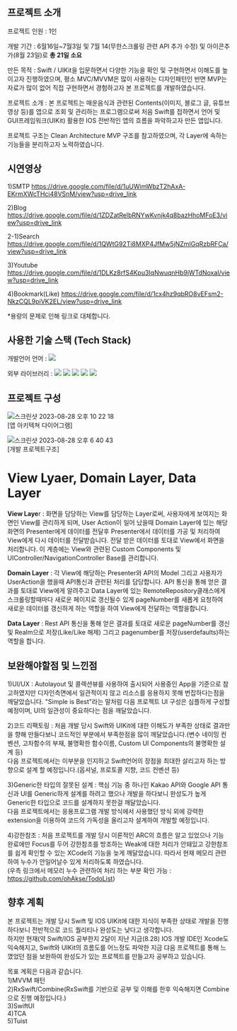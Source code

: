 ## 프로젝트 소개
프로젝트 인원 : 1인  

개발 기간 : 6월16일~7월3일 및 7월 14(무한스크롤링 관련 API 추가 수정) 및 아이콘추가(8월 23일)로 **총 21일 소요**  

만든 목적 : Swift / UIKit을 입문하면서 다양한 기능을 확인 및 구현하면서 이해도를 높이고자 진행하였으며, 평소 MVC/MVVM은 많이 사용하는 디자인패턴인 반면 MVP는 자료가 많이 없어 직접 구현하면서 경험하고자 본 프로젝트를 개발하였습니다.  

프로젝트 소개 : 본 프로젝트는 매운음식과 관련된 Contents(이미지, 블로그 글, 유튜브 영상 등)를 앱으로 조회 및 관리하는 프로그램으로써 처음 Swift를 접하면서 언어 및 GUI프레임워크(UIKit) 활용한 IOS 전반적인 앱의 흐름을 파악하고자 만든 앱입니다.  

프로젝트 구조는 Clean Architecture MVP 구조를 참고하였으며, 각 Layer에 속하는 기능들을 분리하고자 노력하였습니다.  


## 시연영상
1)SMTP
https://drive.google.com/file/d/1uUWimWbzT2hAxA-EKrmXWcTHci48VSnM/view?usp=drive_link

2)Blog
https://drive.google.com/file/d/1ZDZatRelbRNYwKvnjk4q8bazHhoMFoE3/view?usp=drive_link  

2-1)Search
https://drive.google.com/file/d/1QWtG92Ti8MXP4JfMw5jNZmIGqRzbRFCa/view?usp=drive_link

3)Youtube
https://drive.google.com/file/d/1DLKz8rfS4Kpu3IqNwuqnHb9jWTdNoxaI/view?usp=drive_link

4)Bookmark(Like)
https://drive.google.com/file/d/1cx4hz9qbRO8vEFsm2-NkzCQL9piVK2EL/view?usp=drive_link

*용량의 문제로 인해 링크로 대체합니다.

## 사용한 기술 스택 (Tech Stack)
개발언어 언어 : <img src="https://img.shields.io/badge/Swift-F26B00?style=for-the-badge&logo=Swift&logoColor=white">  

외부 라이브러리 : <img src="https://img.shields.io/badge/YoutubeiOSPlayerHelper-D6001C?style=for-the-badge&logo=Youtube&logoColor=white">
<img src="https://img.shields.io/badge/RealmSwift-F26B00?style=for-the-badge&logo=Realm&logoColor=white">
<img src="https://img.shields.io/badge/Alamofire-FF6C37?style=for-the-badge&logo=Framework7&logoColor=white">
<img src="https://img.shields.io/badge/SwiftSMTP-68B604?style=for-the-badge&logo=Swiggy&logoColor=white">
<img src="https://img.shields.io/badge/Tabman-3776AB?style=for-the-badge&logo=Swiper&logoColor=white">


## 프로젝트 구성  
![스크린샷 2023-08-28 오후 10 22 18](https://github.com/ohAkse/Mepvengers/assets/49290883/47c09a13-557e-40c6-99d3-0d290626ce67)  
[앱 아키텍쳐 다이어그램]
  
    
![스크린샷 2023-08-28 오후 6 40 43](https://github.com/ohAkse/Mepvengers/assets/49290883/26258c6a-6dea-409c-8659-ff4ad5cc025d)  
[개발 프로젝트구조]  


# View Lyaer, Domain Layer, Data Layer

**View Laye**r : 화면을 담당하는 View를 담당하는 Layer로써, 사용자에게 보여지는 화면인 View를 관리하게 되며, User Action이 일어 났을때 Domain Layer에 있는 해당 화면의 Presenter에게 데이터를 전달후 Presenter에서 데이터를 가공 및 처리하여 View에게 다시 데이터를 전달받습니다. 전달 받은 데이터를 토대로  View에서 화면을 처리합니다. 이 계층에는 View와 관련된 Custom Components 및 UIController/NavigationController Base를 관리합니다.

**Domain Layer** : 각 View에 해당하는 Presenter와 API의 Model 그리고 사용자가 UserAction을 했을때 API통신과 관련된 처리를 담당합니다. API 통신을 통해 얻은 결과를 토대로 View에게 알려주고 Data Layer에 있는 RemoteRepository클래스에게 스크롤링할때마다 새로운 페이지로 갱신될수 있게 pageNumber를 새롭게 요청하여 새로운 데이터를 갱신하게 하는 역할을 하여 View에게 전달하는 역할을합니다.

**Data Layer** : Rest API 통신을 통해 얻은 결과를 토대로 새로운 pageNumber를 갱신 및 Realm으로 저장(Like/Like 해제) 그리고 pagenumber를 저장(userdefaults)하는 역할을 합니다.


## 보완해야할점 및 느낀점

1)UI/UX : Autolayout 및 콜렉션뷰를 사용하여 출시되어 사용중인 App을 기준으로 참고하였지만 디자인측면에서 일관적이지 않고 리소스를 응용하지 못해 번잡하다는점을 깨달았습니다. "Simple is Best"라는 말처럼 다음 프로젝트 UI 구성은 심플하게 구성할 예정이며, UI의 일관성이 중요하다는 점을 깨달았습니다.

2)코드 리팩토링 : 처음 개발 당시 Swift와 UIKit에 대한 이해도가 부족한 상태로 결과만을 향해 만들다보니 코드적인 부분에서 부족한점을 많이 깨달았습니다.(변수 네이밍 컨벤션, 고차함수의 부재, 불명확한 함수이름, Custom UI Components의 불명확한 설계 등)  
다음 프로젝트에서는 이부분을 인지하고 Swift언어의 장점을 최대한 살리고자 하는 방향으로 설계 할 예정입니다.(옵셔널, 프로토콜 지향, 코드 컨벤션 등)

3)Generic한 타입의 잘못된 설계 : 핵심 기능 중 하나인 Kakao API와 Google API 통신과 UI를 Generic하게 설계를 하려고 했으나 개발을 하다보니 완성도가 높게 Generic한 타입으로 코드를 설계하지 못한걸 깨달았습니다.  
다음 프로젝트에서는 응용프로그램 개발 방식에서 사용했던 방식 외에 강력한 extension을 이용하여 코드의 가독성을 올리고자 설계하여 개발할 예정입니다.

4)강한참조 : 처음 프로젝트를 개발 당시 이론적인 ARC의 흐름은 알고 있었으나 기능 완료에만 Focus를 두어 강한참조를 방조하는 Weak에 대한 처리가 안돼있고 강한참조를 쉽게 확인할 수 있는 XCode의 기능을 늦게 깨달았습니다. 따라서 현재 메모리 관련하여 누수가 안일어날수 있게 처리하도록 하였습니다.  
(우측 링크에서 메모리 누수 관련하여 처리 하는 부분 확인 가능 : https://github.com/ohAkse/TodoList) 


## 향후 계획
본 프로젝트는 개발 당시 Swift 및 IOS UIKit에 대한 지식이 부족한 상태로 개발을 진행하다보니 전반적으로 코드 퀄리티나 완성도는 낮다고 생각합니다.  
하지만 현재(약 Swift/IOS 공부한지 2달이 지난 지금(8.28) IOS 개발 IDE인 Xcode도 익숙해지고, Swift와 UIKit의 흐름도를 어느정도 파악한 지금 댜음 프로젝트를 통해 느꼈었던 점을 보완하여 완성도가 있는 프로젝트를 만들고자 공부하고 있습니다.

목표 계획은 다음과 같습니다.  
1)MVVM 패턴  
2)RxSwift/Combine(RxSwift를 기반으로 공부 및 이해를 한후 익숙해지면 Combine으로 진행 예정입니다.)  
3)SwiftUI  
4)TCA  
5)Tuist  
